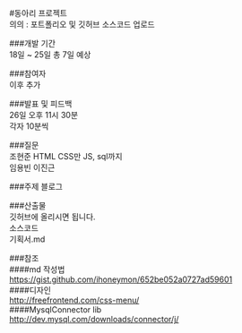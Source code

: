 #동아리 프로젝트  
의의 : 포트폴리오 및 깃허브 소스코드 업로드  

###개발 기간  
18일 ~ 25일 총 7일 예상  

###참여자  
이후 추가  

###발표 및 피드백  
26일 오후 11시 30분  
각자 10분씩  

###질문  
조현준 HTML CSS만 JS, sql까지   
임용빈 이진근  

###주제
블로그  

###산출물  
깃허브에 올리시면 됩니다.  
소스코드  
기획서.md  

###참조  
####md 작성법  
https://gist.github.com/ihoneymon/652be052a0727ad59601  
####디자인  
http://freefrontend.com/css-menu/  
####MysqlConnector lib  
http://dev.mysql.com/downloads/connector/j/  


